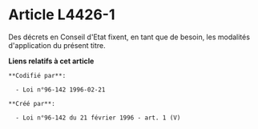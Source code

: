 # Article L4426-1

Des décrets en Conseil d'Etat fixent, en tant que de besoin, les modalités d'application du présent titre.

**Liens relatifs à cet article**

	**Codifié par**:

	  - Loi n°96-142 1996-02-21

	**Créé par**:

	  - Loi n°96-142 du 21 février 1996 - art. 1 (V)
